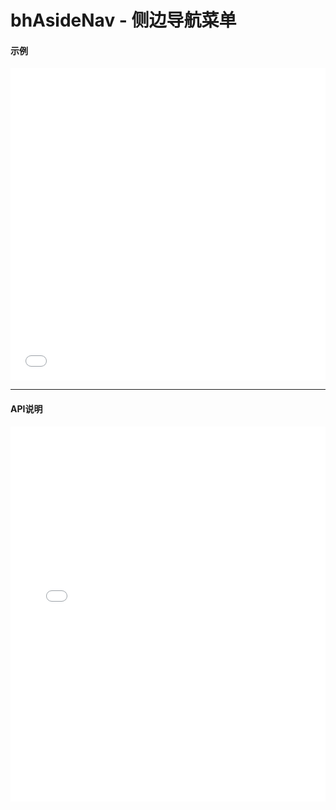 # bhAsideNav - 侧边导航菜单

#### 示例

<iframe width="100%" height="500" src="//jsrun.net/KSkKp/embedded/all/light/" allowfullscreen="allowfullscreen" frameborder="0"></iframe>

*****
#### API说明

<iframe width="100%" height="600" src="../bh_apis/1.0/module-bhAsideNav.html" frameborder="0" id="innerFrame"></iframe>